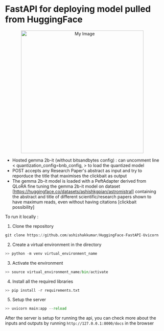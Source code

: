 # FastAPI for deploying model pulled from HuggingFace
<div align="center">
<img src="https://github.com/ashishakkumar/HuggingFace_FastAPI/blob/main/OIG3.p39IuQA.jpeg" alt="My Image" width="400" height="400">
</div>

- Hosted gemma 2b-it (without bitsandbytes config) : can uncomment line <  quantization_config=bnb_config, > to load the quantized model
- POST accepts any Research Paper's abstract as input and try to reporduce the title that maximises the clickbait as output
- The gemma 2b-it model is loaded with a PeftAdapter derived from QLoRA fine tuning the gemma 2b-it model on dataset [https://huggingface.co/datasets/ashishkgpian/astromistral] containing the abstract and title of different scientific/research papers shown to have maximum reads, even without having citations [clickbait possibility]

To run it locally : 
1. Clone the repository
```python
git clone https://github.com/ashishakkumar/HuggingFace-FastAPI-Uvicorn.git
``````
2. Create a virtual environment in the directory
```python
>> python -m venv virtual_environment_name
``````
3. Activate the environment
```python
>> source virtual_environment_name/bin/activate
``````
4. Install all the required libraries
```python
>> pip install -r requirements.txt
``````
5. Setup the server 
```python
>> uvicorn main:app --reload
``````
After the server is setup for running the api, you can check more about the inputs and outputs by running ```http://127.0.0.1:8000/docs``` in the browser
